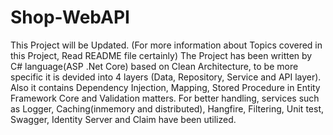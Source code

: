 # Shop-WebAPI
This Project will be Updated. (For more information about Topics covered in this Project, Read README file certainly)
The Project has been written by C# language(ASP .Net Core) based on Clean Architecture, to be more specific it is devided into 4 layers (Data, Repository, Service and API layer). Also it contains Dependency Injection, Mapping, Stored Procedure in Entity Framework Core and Validation  matters. For better handling, services such as Logger, Caching(inmemory and distributed), Hangfire, Filtering, Unit test, Swagger, Identity Server and Claim have been utilized. 
